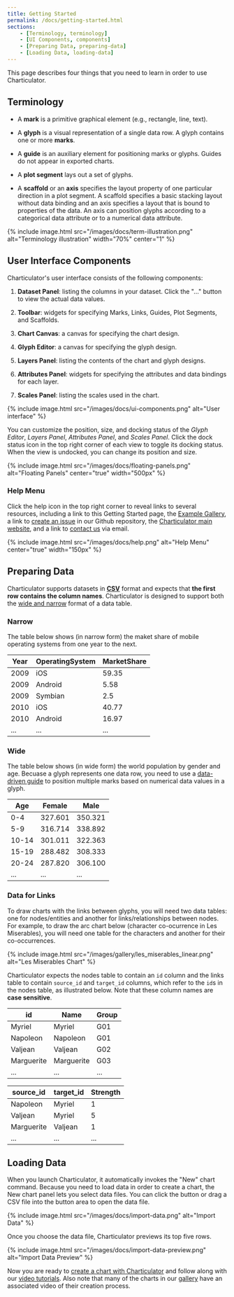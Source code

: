 ```yaml
---
title: Getting Started
permalink: /docs/getting-started.html
sections:
    - [Terminology, terminology]
    - [UI Components, components]
    - [Preparing Data, preparing-data]
    - [Loading Data, loading-data]
---
```


This page describes four things that you need to learn in order to use Charticulator.

<h2 id="terminology">Terminology</h2>

- A **mark** is a primitive graphical element (e.g., rectangle, line, text).

- A **glyph** is a visual representation of a single data row. A glyph contains one or more **marks**.

- A **guide** is an auxiliary element for positioning marks or glyphs. Guides do not appear in exported charts.

- A **plot segment** lays out a set of glyphs.

- A **scaffold** or an **axis** specifies the layout property of one particular direction in a plot segment. A scaffold specifies a basic stacking layout without data binding and an axis specifies a layout that is bound to properties of the data. An axis can position glyphs according to a categorical data attribute or to a numerical data attribute.

{% include image.html src="/images/docs/term-illustration.png" alt="Terminology illustration" width="70%" center="1" %}


<h2 id="components">User Interface Components</h2>

Charticulator's user interface consists of the following components:

1. **Dataset Panel**: listing the columns in your dataset. Click the "..." button to view the actual data values.

2. **Toolbar**: widgets for specifying Marks, Links, Guides, Plot Segments, and Scaffolds.

3. **Chart Canvas**: a canvas for specifying the chart design.

4. **Glyph Editor**: a canvas for specifying the glyph design.

5. **Layers Panel**: listing the contents of the chart and glyph designs.

6. **Attributes Panel**: widgets for specifying the attributes and data bindings for each layer.

7. **Scales Panel**: listing the scales used in the chart.
   
{% include image.html src="/images/docs/ui-components.png" alt="User interface" %}

You can customize the position, size, and docking status of the *Glyph Editor*, *Layers Panel*, *Attributes Panel*, and *Scales Panel*. Click the dock status icon in the top right corner of each view to toggle its docking status. When the view is undocked, you can change its position and size.

{% include image.html src="/images/docs/floating-panels.png" alt="Floating Panels" center="true" width="500px" %}


<h3>Help Menu</h3>

Click the help icon in the top right corner to reveal links to several resources, including a link to this Getting Started page, the <a href="{{ '/gallery/index.html' | relativize_url }}">Example Gallery</a>, a link to <a href="https://github.com/Microsoft/charticulator/issues/new">create an issue</a> in our Github repository, the <a href="https://charticulator.com">Charticulator main website</a>, and a link to <a href="mailto:charticulator@microsoft.com">contact us</a> via email.

{% include image.html src="/images/docs/help.png" alt="Help Menu" center="true" width="150px" %}



<h2 id="preparing-data">Preparing Data</h2>

Charticulator supports datasets in <a href="https://en.wikipedia.org/wiki/Comma-separated_values">**CSV**</a> format and expects that **the first row contains the column names**. Charticulator is designed to support both the <a href="https://en.wikipedia.org/wiki/Wide_and_narrow_data">wide and narrow</a> format of a data table. 

<h3>Narrow</h3>
The table below shows (in narrow form) the maket share of mobile operating systems from one year to the next.

<table>
<thead>
<tr><th>Year</th><th>OperatingSystem</th><th>MarketShare</th></tr>
</thead>
<tbody>
<tr><td>2009</td><td>iOS</td><td>59.35</td></tr>
<tr><td>2009</td><td>Android</td><td>5.58</td></tr>
<tr><td>2009</td><td>Symbian</td><td>2.5</td></tr>
<tr><td>2010</td><td>iOS</td><td>40.77</td></tr>
<tr><td>2010</td><td>Android</td><td>16.97</td></tr>
<tr><td>...</td><td>...</td><td>...</td></tr>
</tbody>
</table>


<h3>Wide</h3>
The table below shows (in wide form) the world population by gender and age. Becuase a glyph represents one data row, you need to use a <a href="{{ '/docs/user-interaction.html#data-driven-guides' | relativize_url }}">data-driven guide</a> to position multiple marks based on numerical data values in a glyph.

<table>
<thead>
<tr><th>Age</th><th>Female</th><th>Male</th></tr>
</thead>
<tbody>
<tr><td>0-4</td><td>327.601</td><td>350.321</td></tr>
<tr><td>5-9</td><td>316.714</td><td>338.892</td></tr>
<tr><td>10-14</td><td>301.011</td><td>322.363</td></tr>
<tr><td>15-19</td><td>288.482</td><td>308.333</td></tr>
<tr><td>20-24</td><td>287.820</td><td>306.100</td></tr>
<tr><td>...</td><td>...</td><td>...</td></tr>
</tbody>
</table>


<h3>Data for Links</h3>
To draw charts with the links between glyphs, you will need two data tables: one for nodes/entities and another for links/relationships between nodes. For example, to draw the arc chart below (character co-ocurrence in Les Miserables), you will need one table for the characters and another for their co-occurrences.

{% include image.html src="/images/gallery/les_miserables_linear.png" alt="Les Miserables Chart" %}

Charticulator expects the nodes table to contain an `id` column and the links table to contain `source_id` and `target_id` columns, which refer to the `id`s in the nodes table, as illustrated below. Note that these column names are **case sensitive**.

<table>
<thead>
<tr><th>id</th><th>Name</th><th>Group</th></tr>
</thead>
<tbody>
<tr><td>Myriel</td><td>Myriel</td><td>G01</td></tr>
<tr><td>Napoleon</td><td>Napoleon</td><td>G01</td></tr>
<tr><td>Valjean</td><td>Valjean</td><td>G02</td></tr>
<tr><td>Marguerite</td><td>Marguerite</td><td>G03</td></tr>
<tr><td>...</td><td>...</td><td>...</td></tr>
</tbody>
</table>

<table>
<thead>
<tr><th>source_id</th><th>target_id</th><th>Strength</th></tr>
</thead>
<tbody>
<tr><td>Napoleon</td><td>Myriel</td><td>1</td></tr>
<tr><td>Valjean</td><td>Myriel</td><td>5</td></tr>
<tr><td>Marguerite</td><td>Valjean</td><td>1</td></tr>
<tr><td>...</td><td>...</td><td>...</td></tr>
</tbody>
</table>


<h2 id="loading-data">Loading Data</h2>

When you launch Charticulator, it automatically invokes the "New" chart command. Because you need to load data in order to create a chart, the New chart panel lets you select data files. You can click the button or drag a CSV file into the button area to open the data file. 

{% include image.html src="/images/docs/import-data.png" alt="Import Data" %}

Once you choose the data file, Charticulator previews its top five rows.

{% include image.html src="/images/docs/import-data-preview.png" alt="Import Data Preview" %}

Now you are ready to <a href="{{ '/docs/user-interaction.html' | relativize_url }}">create a chart with Charticulator</a> and follow along with our <a href="{{ '/docs/video-tutorials.html' | relativize_url }}">video tutorials</a>.
Also note that many of the charts in our <a href="{{ '/gallery/index.html' | relativize_url }}">gallery</a> have an associated video of their creation process.
